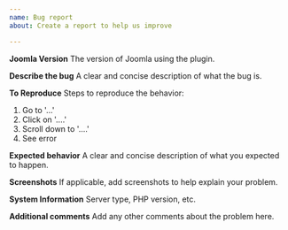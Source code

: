 ```yaml
---
name: Bug report
about: Create a report to help us improve

---
```


**Joomla Version**
The version of Joomla using the plugin.

**Describe the bug**
A clear and concise description of what the bug is.

**To Reproduce**
Steps to reproduce the behavior:
1. Go to '...'
2. Click on '....'
3. Scroll down to '....'
4. See error

**Expected behavior**
A clear and concise description of what you expected to happen.

**Screenshots**
If applicable, add screenshots to help explain your problem.

**System Information**
Server type, PHP version, etc.

**Additional comments**
Add any other comments about the problem here.
